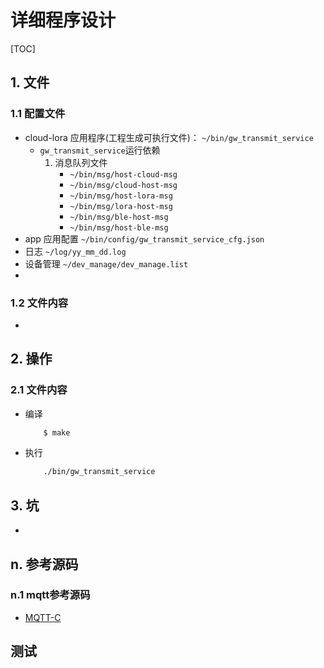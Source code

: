 # 详细程序设计

[TOC]

## 1. 文件

### 1.1 配置文件
* cloud-lora 应用程序(工程生成可执行文件)：  `~/bin/gw_transmit_service`
    + `gw_transmit_service`运行依赖
        1. 消息队列文件
            - ` ~/bin/msg/host-cloud-msg  `
            - ` ~/bin/msg/cloud-host-msg  `
            - ` ~/bin/msg/host-lora-msg  `
            - ` ~/bin/msg/lora-host-msg  `
            - ` ~/bin/msg/ble-host-msg  `
            - ` ~/bin/msg/host-ble-msg  `
* app 应用配置  ` ~/bin/config/gw_transmit_service_cfg.json `
* 日志  ` ~/log/yy_mm_dd.log `
* 设备管理  ` ~/dev_manage/dev_manage.list `
* 

### 1.2 文件内容
* 


## 2. 操作
### 2.1 文件内容
* 编译
    ```bash
        $ make
    ```

* 执行
    ```bash
        ./bin/gw_transmit_service
    ```


## 3. 坑
* 

## n. 参考源码
### n.1 mqtt参考源码
* [MQTT-C](git@github.com:LiamBindle/MQTT-C.git)

## 测试



